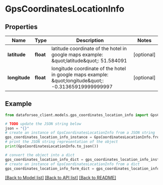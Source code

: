# GpsCoordinatesLocationInfo


## Properties

Name | Type | Description | Notes
------------ | ------------- | ------------- | -------------
**latitude** | **float** | latitude coordinate of the hotel in google maps example: \&quot;latitude\&quot;: 51.584091 | [optional] 
**longitude** | **float** | longitude coordinate of the hotel in google maps example: \&quot;longitude\&quot;: -0.31365919999999997 | [optional] 

## Example

```python
from dataforseo_client.models.gps_coordinates_location_info import GpsCoordinatesLocationInfo

# TODO update the JSON string below
json = "{}"
# create an instance of GpsCoordinatesLocationInfo from a JSON string
gps_coordinates_location_info_instance = GpsCoordinatesLocationInfo.from_json(json)
# print the JSON string representation of the object
print(GpsCoordinatesLocationInfo.to_json())

# convert the object into a dict
gps_coordinates_location_info_dict = gps_coordinates_location_info_instance.to_dict()
# create an instance of GpsCoordinatesLocationInfo from a dict
gps_coordinates_location_info_form_dict = gps_coordinates_location_info.from_dict(gps_coordinates_location_info_dict)
```
[[Back to Model list]](../README.md#documentation-for-models) [[Back to API list]](../README.md#documentation-for-api-endpoints) [[Back to README]](../README.md)


